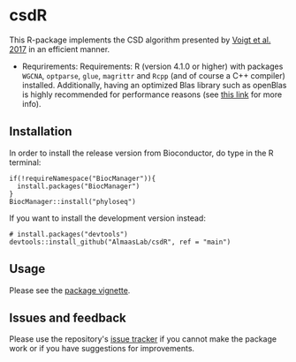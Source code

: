 # csdR

This R-package implements the CSD algorithm presented by [Voigt et al. 2017](http://journals.plos.org/ploscompbiol/article?id=10.1371/journal.pcbi.1005739) in an efficient manner.
* Requrirements: Requirements: R (version 4.1.0 or higher) with packages `WGCNA`, `optparse`, `glue`, `magrittr` and `Rcpp` (and of course a C++ compiler) installed. Additionally, having an optimized Blas library such as openBlas is highly recommended for performance reasons (see [this link](https://www.r-bloggers.com/2010/06/faster-r-through-better-blas/) for more info).

## Installation

In order to install the release version from Bioconductor, do type in the R terminal:

```
if(!requireNamespace("BiocManager")){
  install.packages("BiocManager")
}
BiocManager::install("phyloseq")
```

If you want to install the development version instead:

```
# install.packages("devtools")
devtools::install_github("AlmaasLab/csdR", ref = "main")
```

## Usage
Please see the [package vignette](https://almaaslab.github.io/csdR/articles/csdR.html).

## Issues and feedback
Please use the repository's [issue tracker](https://github.com/AlmaasLab/csdR/issues) if you cannot make the package work or if you have suggestions for improvements.
